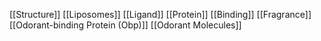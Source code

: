 [[Structure]]
[[Liposomes]]
[[Ligand]]
[[Protein]]
[[Binding]]
[[Fragrance]]
[[Odorant-binding Protein (Obp)]]
[[Odorant Molecules]]
